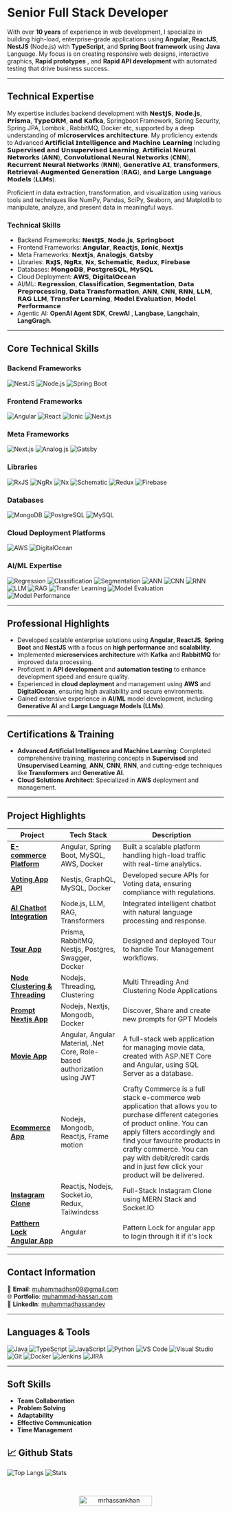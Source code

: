 # **Senior Full Stack Developer**

With over **10 years** of experience in web development, I specialize in building high-load, enterprise-grade applications using **Angular**, **ReactJS**, **NestJS** (Node.js) with **TypeScript**, and **Spring Boot framework** using **Java** Language. My focus is on creating responsive web designs, interactive graphics, **Rapid prototypes** , and **Rapid API development** with automated testing that drive business success.

---

## **Technical Expertise**

My expertise includes backend development with 𝗡𝗲𝘀𝘁𝗝𝗦, 𝗡𝗼𝗱𝗲.𝗷𝘀, 𝗣𝗿𝗶𝘀𝗺𝗮, 𝗧𝘆𝗽𝗲𝗢𝗥𝗠, 𝗮𝗻𝗱 𝗞𝗮𝗳𝗸𝗮, Springboot Framework, Spring Security, Spring JPA, Lombok , RabbitMQ, Docker etc, supported by a deep understanding of 𝗺𝗶𝗰𝗿𝗼𝘀𝗲𝗿𝘃𝗶𝗰𝗲𝘀 𝗮𝗿𝗰𝗵𝗶𝘁𝗲𝗰𝘁𝘂𝗿𝗲.
My proficiency extends to Advanced 𝗔𝗿𝘁𝗶𝗳𝗶𝗰𝗶𝗮𝗹 𝗜𝗻𝘁𝗲𝗹𝗹𝗶𝗴𝗲𝗻𝗰𝗲 𝗮𝗻𝗱 𝗠𝗮𝗰𝗵𝗶𝗻𝗲 𝗟𝗲𝗮𝗿𝗻𝗶𝗻𝗴 Including 𝗦𝘂𝗽𝗲𝗿𝘃𝗶𝘀𝗲𝗱 𝗮𝗻𝗱 𝗨𝗻𝘀𝘂𝗽𝗲𝗿𝘃𝗶𝘀𝗲𝗱 𝗟𝗲𝗮𝗿𝗻𝗶𝗻𝗴, 𝗔𝗿𝘁𝗶𝗳𝗶𝗰𝗶𝗮𝗹 𝗡𝗲𝘂𝗿𝗮𝗹 𝗡𝗲𝘁𝘄𝗼𝗿𝗸𝘀 (𝗔𝗡𝗡), 𝗖𝗼𝗻𝘃𝗼𝗹𝘂𝘁𝗶𝗼𝗻𝗮𝗹 𝗡𝗲𝘂𝗿𝗮𝗹 𝗡𝗲𝘁𝘄𝗼𝗿𝗸𝘀 (𝗖𝗡𝗡), 𝗥𝗲𝗰𝘂𝗿𝗿𝗲𝗻𝘁 𝗡𝗲𝘂𝗿𝗮𝗹 𝗡𝗲𝘁𝘄𝗼𝗿𝗸𝘀 (𝗥𝗡𝗡), 𝗚𝗲𝗻𝗲𝗿𝗮𝘁𝗶𝘃𝗲 𝗔𝗜, 𝘁𝗿𝗮𝗻𝘀𝗳𝗼𝗿𝗺𝗲𝗿𝘀, 𝗥𝗲𝘁𝗿𝗶𝗲𝘃𝗮𝗹-𝗔𝘂𝗴𝗺𝗲𝗻𝘁𝗲𝗱 𝗚𝗲𝗻𝗲𝗿𝗮𝘁𝗶𝗼𝗻 (𝗥𝗔𝗚), 𝗮𝗻𝗱 𝗟𝗮𝗿𝗴𝗲 𝗟𝗮𝗻𝗴𝘂𝗮𝗴𝗲 𝗠𝗼𝗱𝗲𝗹𝘀 (𝗟𝗟𝗠𝘀).

Proficient in data extraction, transformation, and visualization using various tools and techniques like NumPy, Pandas, SciPy, Seaborn, and Matplotlib to manipulate, analyze, and present data in meaningful ways.

### **Technical Skills**
- Backend Frameworks: **𝗡𝗲𝘀𝘁𝗝𝗦**, **𝗡𝗼𝗱𝗲.𝗷𝘀**, **𝗦𝗽𝗿𝗶𝗻𝗴𝗯𝗼𝗼𝘁**
- Frontend Frameworks: **𝗔𝗻𝗴𝘂𝗹𝗮𝗿**, **𝗥𝗲𝗮𝗰𝘁𝗷𝘀**, **𝗜𝗼𝗻𝗶𝗰**, **𝗡𝗲𝘅𝘁𝗷𝘀**
- Meta Frameworks: **𝗡𝗲𝘅𝘁𝗷𝘀**, **𝗔𝗻𝗮𝗹𝗼𝗴𝗷𝘀**, **𝗚𝗮𝘁𝘀𝗯𝘆**
- Libraries: **𝗥𝘅𝗝𝗦**, **𝗡𝗴𝗥𝘅**, **𝗡𝘅**, **𝗦𝗰𝗵𝗲𝗺𝗮𝘁𝗶𝗰**, **𝗥𝗲𝗱𝘂𝘅**, **𝗙𝗶𝗿𝗲𝗯𝗮𝘀𝗲**
- Databases: **𝗠𝗼𝗻𝗴𝗼𝗗𝗕**, **𝗣𝗼𝘀𝘁𝗴𝗿𝗲𝗦𝗤𝗟**, **𝗠𝘆𝗦𝗤𝗟**
- Cloud Deployment: **𝗔𝗪𝗦**, **𝗗𝗶𝗴𝗶𝘁𝗮𝗹𝗢𝗰𝗲𝗮𝗻**
- AI/ML: **𝗥𝗲𝗴𝗿𝗲𝘀𝘀𝗶𝗼𝗻**, **𝗖𝗹𝗮𝘀𝘀𝗶𝗳𝗶𝗰𝗮𝘁𝗶𝗼n**, **𝗦𝗲𝗴𝗺𝗲𝗻𝘁𝗮𝘁𝗶𝗼𝗻**, **𝗗𝗮𝘁𝗮 𝗣𝗿𝗲𝗽𝗿𝗼𝗰𝗲𝘀𝘀𝗶𝗻𝗴**, **𝗗𝗮𝘁𝗮 𝗧𝗿𝗮𝗻𝘀𝗳𝗼𝗿𝗺𝗮𝘁𝗶𝗼𝗻**, **𝗔𝗡𝗡**, **𝗖𝗡𝗡**, **𝗥𝗡𝗡**, **𝗟𝗟𝗠**, **𝗥𝗔𝗚** **𝗟𝗟𝗠**, **𝗧𝗿𝗮𝗻𝘀𝗳𝗲𝗿 𝗟𝗲𝗮𝗿𝗻𝗶𝗻𝗴**, **𝗠𝗼𝗱𝗲𝗹 𝗘𝘃𝗮𝗹𝘂𝗮𝘁𝗶𝗼𝗻**, **𝗠𝗼𝗱𝗲𝗹 𝗣𝗲𝗿𝗳𝗼𝗿𝗺𝗮𝗻𝗰𝗲**
- Agentic AI: **OpenAI Agent SDK**, **CrewAI** , **Langbase**, **Langchain**, **LangGragh**.

---

## **Core Technical Skills**

### **Backend Frameworks**
![NestJS](https://img.shields.io/badge/-NestJS-grey?style=for-the-badge&logo=nestjs&logoColor=white&labelColor=8E2DE2)
![Node.js](https://img.shields.io/badge/-Node.js-grey?style=for-the-badge&logo=node.js&logoColor=white&labelColor=8E2DE2)
![Spring Boot](https://img.shields.io/badge/-Spring%20Boot-grey?style=for-the-badge&logo=spring-boot&logoColor=white&labelColor=8E2DE2)

### **Frontend Frameworks**
![Angular](https://img.shields.io/badge/-Angular-grey?style=for-the-badge&logo=angular&logoColor=white&labelColor=8E2DE2)
![React](https://img.shields.io/badge/-React-grey?style=for-the-badge&logo=react&logoColor=white&labelColor=8E2DE2)
![Ionic](https://img.shields.io/badge/-Ionic-grey?style=for-the-badge&logo=ionic&logoColor=white&labelColor=8E2DE2)
![Next.js](https://img.shields.io/badge/-Next.js-grey?style=for-the-badge&logo=next.js&logoColor=white&labelColor=8E2DE2)

### **Meta Frameworks**
![Next.js](https://img.shields.io/badge/-Next.js-grey?style=for-the-badge&logo=next.js&logoColor=white&labelColor=8E2DE2)
![Analog.js](https://img.shields.io/badge/-Analog.js-grey?style=for-the-badge&logo=analog&logoColor=white&labelColor=8E2DE2)
![Gatsby](https://img.shields.io/badge/-Gatsby-grey?style=for-the-badge&logo=gatsby&logoColor=white&labelColor=8E2DE2)

### **Libraries**
![RxJS](https://img.shields.io/badge/-RxJS-grey?style=for-the-badge&logo=reactivex&logoColor=white&labelColor=8E2DE2)
![NgRx](https://img.shields.io/badge/-NgRx-grey?style=for-the-badge&logo=redux&logoColor=white&labelColor=8E2DE2)
![Nx](https://img.shields.io/badge/-Nx-grey?style=for-the-badge&logo=nx&logoColor=white&labelColor=8E2DE2)
![Schematic](https://img.shields.io/badge/-Schematic-grey?style=for-the-badge&logo=angular&logoColor=white&labelColor=8E2DE2)
![Redux](https://img.shields.io/badge/-Redux-grey?style=for-the-badge&logo=redux&logoColor=white&labelColor=8E2DE2)
![Firebase](https://img.shields.io/badge/-Firebase-grey?style=for-the-badge&logo=firebase&logoColor=white&labelColor=8E2DE2)

### **Databases**
![MongoDB](https://img.shields.io/badge/-MongoDB-grey?style=for-the-badge&logo=mongodb&logoColor=white&labelColor=8E2DE2)
![PostgreSQL](https://img.shields.io/badge/-PostgreSQL-grey?style=for-the-badge&logo=postgresql&logoColor=white&labelColor=8E2DE2)
![MySQL](https://img.shields.io/badge/-MySQL-grey?style=for-the-badge&logo=mysql&logoColor=white&labelColor=8E2DE2)

### **Cloud Deployment Platforms**
![AWS](https://img.shields.io/badge/-aws-grey?style=for-the-badge&logo=amazon-aws&logoColor=white&labelColor=8E2DE2)
![DigitalOcean](https://img.shields.io/badge/-DigitalOcean-grey?style=for-the-badge&logo=digitalocean&logoColor=white&labelColor=8E2DE2)

### **AI/ML Expertise**
![Regression](https://img.shields.io/badge/-Regression-grey?style=for-the-badge&logo=data-science&logoColor=white&labelColor=8E2DE2)
![Classification](https://img.shields.io/badge/-Classification-grey?style=for-the-badge&logo=data-science&logoColor=white&labelColor=8E2DE2)
![Segmentation](https://img.shields.io/badge/-Segmentation-grey?style=for-the-badge&logo=data-science&logoColor=white&labelColor=8E2DE2)
![ANN](https://img.shields.io/badge/-ANN-grey?style=for-the-badge&logo=ai&logoColor=white&labelColor=8E2DE2)
![CNN](https://img.shields.io/badge/-CNN-grey?style=for-the-badge&logo=ai&logoColor=white&labelColor=8E2DE2)
![RNN](https://img.shields.io/badge/-RNN-grey?style=for-the-badge&logo=ai&logoColor=white&labelColor=8E2DE2)
![LLM](https://img.shields.io/badge/-LLM-grey?style=for-the-badge&logo=ai&logoColor=white&labelColor=8E2DE2)
![RAG](https://img.shields.io/badge/-RAG-grey?style=for-the-badge&logo=ai&logoColor=white&labelColor=8E2DE2)
![Transfer Learning](https://img.shields.io/badge/-Transfer%20Learning-grey?style=for-the-badge&logo=ai&logoColor=white&labelColor=8E2DE2)
![Model Evaluation](https://img.shields.io/badge/-Model%20Evaluation-grey?style=for-the-badge&logo=ai&logoColor=white&labelColor=8E2DE2)
![Model Performance](https://img.shields.io/badge/-Model%20Performance-grey?style=for-the-badge&logo=ai&logoColor=white&labelColor=8E2DE2)

---

## **Professional Highlights**

- Developed scalable enterprise solutions using **Angular**, **ReactJS**, **Spring Boot** and **NestJS** with a focus on **high performance** and **scalability**.
- Implemented **microservices architecture** with **Kafka** and **RabbitMQ** for improved data processing.
- Proficient in **API development** and **automation testing** to enhance development speed and ensure quality.
- Experienced in **cloud deployment** and management using **AWS** and **DigitalOcean**, ensuring high availability and secure environments.
- Gained extensive experience in **AI/ML** model development, including **Generative AI** and **Large Language Models (LLMs)**.

---

## **Certifications & Training**

- **Advanced Artificial Intelligence and Machine Learning**: Completed comprehensive training, mastering concepts in **Supervised** and **Unsupervised Learning**, **ANN**, **CNN**, **RNN**, and cutting-edge techniques like **Transformers** and **Generative AI**.
- **Cloud Solutions Architect**: Specialized in **AWS** deployment and management.

---

## **Project Highlights**

| **Project**                | **Tech Stack**                                      | **Description**                                                                 |
|----------------------------|----------------------------------------------------|---------------------------------------------------------------------------------|
| **[E-commerce Platform](https://github.com/MrHassanKhan/ecommerce-fullstack-app)**     | Angular, Spring Boot, MySQL, AWS, Docker                  | Built a scalable platform handling high-load traffic with real-time analytics.   |
| **[Voting App API](https://github.com/MrHassanKhan/graphql-nestjs-voting-app)**          | Nestjs, GraphQL, MySQL, Docker                         | Developed secure APIs for Voting data, ensuring compliance with regulations. |
| **[AI Chatbot Integration](https://github.com/MrHassanKhan/ChatGPT-Bot)**  | Node.js, LLM, RAG, Transformers        | Integrated intelligent chatbot with natural language processing and response.    |
| **[Tour App](https://github.com/MrHassanKhan/tour-backend-app)**| Prisma, RabbitMQ, Nestjs, Postgres, Swagger, Docker      | Designed and deployed Tour to handle Tour Management workflows.
| **[Node Clustering & Threading](https://github.com/MrHassanKhan/node-clustering-threading-resource)**  | Nodejs, Threading, Clustering   | Multi Threading And Clustering Node Applications
| **[Prompt Nextjs App](https://github.com/MrHassanKhan/promptai-nextjs)**   | Nodejs, Nextjs, Mongodb, Docker | Discover, Share and create new prompts for GPT Models
| **[Movie App](https://github.com/MrHassanKhan/MovieApp)** | Angular, Angular Material, .Net Core, Role-based authorization using JWT |  A full-stack web application for managing movie data, created with ASP.NET Core and Angular, using SQL Server as a database.
| **[Ecommerce App](https://github.com/MrHassanKhan/crafty-commerce)** | Nodejs, Mongodb, Reactjs, Frame motion | Crafty Commerce is a full stack e-commerce web application that allows you to purchase different categories of product online. You can apply filters accordingly and find your favourite products in crafty commerce. You can pay with debit/credit cards and in just few click your product will be delivered.
| **[Instagram Clone](https://github.com/MrHassanKhan/instagram-mern)** | Reactjs, Nodejs, Socket.io, Redux, Tailwindcss | Full-Stack Instagram Clone using MERN Stack and Socket.IO
| **[Patthern Lock Angular App](https://github.com/MrHassanKhan/pattern-lock-angular)** | Angular | Pattern Lock for angular app to login through it if it's lock
---

## **Contact Information**

📧 **Email**: [muhammadhsn09@gmail.com](mailto:muhammadhsn09@gmail.com)  
🌐 **Portfolio**: [muhammad-hassan.com](https://muhammad-hassan.com/)  
💼 **LinkedIn**: [muhammadhassandev](https://www.linkedin.com/in/muhammadhassandev/)

---

## **Languages & Tools**
![Java](https://img.shields.io/badge/-Java-grey?style=for-the-badge&logo=java&logoColor=white&labelColor=8E2DE2)
![TypeScript](https://img.shields.io/badge/-TypeScript-grey?style=for-the-badge&logo=typescript&logoColor=white&labelColor=8E2DE2)
![JavaScript](https://img.shields.io/badge/-JavaScript-grey?style=for-the-badge&logo=javascript&logoColor=white&labelColor=8E2DE2)
![Python](https://img.shields.io/badge/-Python-grey?style=for-the-badge&logo=python&logoColor=white&labelColor=8E2DE2)
![VS Code](https://img.shields.io/badge/-VS%20Code-grey?style=for-the-badge&logo=visual-studio-code&logoColor=white&labelColor=8E2DE2)
![Visual Studio](https://img.shields.io/badge/-Visual%20Studio-grey?style=for-the-badge&logo=visual-studio&logoColor=white&labelColor=8E2DE2)
![Git](https://img.shields.io/badge/-Git-grey?style=for-the-badge&logo=git&logoColor=white&labelColor=8E2DE2)
![Docker](https://img.shields.io/badge/-Docker-grey?style=for-the-badge&logo=docker&logoColor=white&labelColor=8E2DE2)
![Jenkins](https://img.shields.io/badge/-Jenkins-grey?style=for-the-badge&logo=jenkins&logoColor=white&labelColor=8E2DE2)
![JIRA](https://img.shields.io/badge/-JIRA-grey?style=for-the-badge&logo=jira&logoColor=white&labelColor=8E2DE2)

---

## **Soft Skills**
- **Team Collaboration**
- **Problem Solving**
- **Adaptability**
- **Effective Communication**
- **Time Management**


## 📈 Github Stats

![Top Langs](https://github-readme-stats.vercel.app/api/top-langs/?username=MrHassanKhan&layout=compact&text_color=daf7dc&bg_color=151515)
![Stats](https://github-readme-stats.vercel.app/api?username=MrHassanKhan&include_all_commits=true&count_private=true&show_icons=true&line_height=20&text_color=daf7dc&bg_color=151515)


<br>
<p align="center"> 
<a href="https://github.com/mrhassankhan/">
<img width="170px" height="24" src="https://profile-counter.glitch.me/mrhassankhan/count.svg" alt="mrhassankhan" />
</a> </p>
<br>

